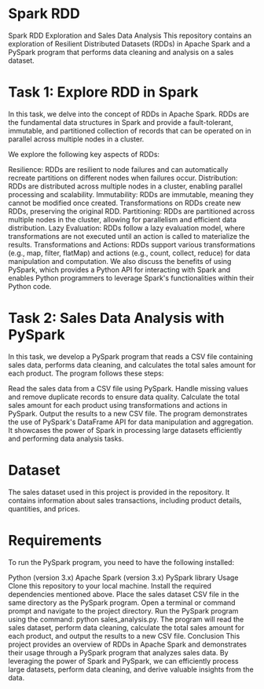 <h1><b>Spark RDD</b> </h1>
Spark RDD Exploration and Sales Data Analysis
This repository contains an exploration of Resilient Distributed Datasets (RDDs) in Apache Spark and a PySpark program that performs data cleaning and analysis on a sales dataset.

<h1><b>Task 1: Explore RDD in Spark</b></h1>
In this task, we delve into the concept of RDDs in Apache Spark. RDDs are the fundamental data structures in Spark and provide a fault-tolerant, immutable, and partitioned collection of records that can be operated on in parallel across multiple nodes in a cluster.

We explore the following key aspects of RDDs:

Resilience: RDDs are resilient to node failures and can automatically recreate partitions on different nodes when failures occur.
Distribution: RDDs are distributed across multiple nodes in a cluster, enabling parallel processing and scalability.
Immutability: RDDs are immutable, meaning they cannot be modified once created. Transformations on RDDs create new RDDs, preserving the original RDD.
Partitioning: RDDs are partitioned across multiple nodes in the cluster, allowing for parallelism and efficient data distribution.
Lazy Evaluation: RDDs follow a lazy evaluation model, where transformations are not executed until an action is called to materialize the results.
Transformations and Actions: RDDs support various transformations (e.g., map, filter, flatMap) and actions (e.g., count, collect, reduce) for data manipulation and computation.
We also discuss the benefits of using PySpark, which provides a Python API for interacting with Spark and enables Python programmers to leverage Spark's functionalities within their Python code.

<h1><b>Task 2: Sales Data Analysis with PySpark</b></h1>
In this task, we develop a PySpark program that reads a CSV file containing sales data, performs data cleaning, and calculates the total sales amount for each product. The program follows these steps:

Read the sales data from a CSV file using PySpark.
Handle missing values and remove duplicate records to ensure data quality.
Calculate the total sales amount for each product using transformations and actions in PySpark.
Output the results to a new CSV file.
The program demonstrates the use of PySpark's DataFrame API for data manipulation and aggregation. It showcases the power of Spark in processing large datasets efficiently and performing data analysis tasks.

<h1><b>Dataset</b></h1>
The sales dataset used in this project is provided in the repository. It contains information about sales transactions, including product details, quantities, and prices.

<h1><b>Requirements</b></h1>
To run the PySpark program, you need to have the following installed:

Python (version 3.x)
Apache Spark (version 3.x)
PySpark library
Usage
Clone this repository to your local machine.
Install the required dependencies mentioned above.
Place the sales dataset CSV file in the same directory as the PySpark program.
Open a terminal or command prompt and navigate to the project directory.
Run the PySpark program using the command: python sales_analysis.py.
The program will read the sales dataset, perform data cleaning, calculate the total sales amount for each product, and output the results to a new CSV file.
Conclusion
This project provides an overview of RDDs in Apache Spark and demonstrates their usage through a PySpark program that analyzes sales data. By leveraging the power of Spark and PySpark, we can efficiently process large datasets, perform data cleaning, and derive valuable insights from the data.
